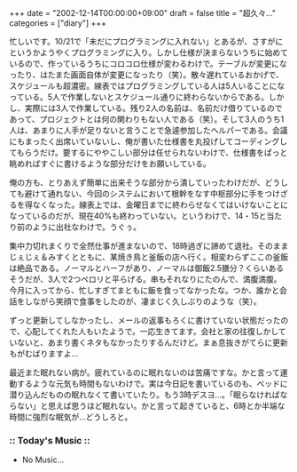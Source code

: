 +++
date = "2002-12-14T00:00:00+09:00"
draft = false
title = "超久々..."
categories = ["diary"]
+++

忙しいです。10/21で「未だにプログラミングに入れない」とあるが、さすがにというかようやくプログラミングに入り。しかし仕様が決まらないうちに始めているので、作っているうちにコロコロ仕様が変わるわけで。テーブルが変更になったり、はたまた画面自体が変更になったり（笑）。散々遅れているおかげで、スケジュールも超濃密。線表ではプログラミングしている人は5人いることになっている。5人で作業しないとスケジュール通りに終わらないからである。しかし、実際には3人で作業している。残り2人の名前は、名前だけ借りているのであって、プロジェクトとは何の関わりもない人である（笑）。そして3人のうち1人は、あまりに人手が足りないと言うことで急遽参加したヘルパーである。会議にもまったく出席いていないし、俺が書いた仕様書を丸投げしてコーディングしてもらうだけ。要するにややこしい部分は任せられないわけで、仕様書をぱっと眺めればすぐに書けるような部分だけをお願いしている。

俺の方も、とりあえず簡単に出来そうな部分から潰していったわけだが、どうしても避けて通れない、今回のシステムにおいて根幹をなす中枢部分に手をつけざるを得なくなった。線表上では、金曜日までに終わらせなくてはいけないことになっているのだが、現在40%も終わっていない。というわけで、14・15と当たり前のように出社なわけで。うぐぅ。

集中力切れまくりで全然仕事が進まないので、18時過ぎに諦めて退社。そのままじぇじぇ＆みすくとともに、某焼き鳥と釜飯の店へ行く。相変わらずここの釜飯は絶品である。ノーマルとハーフがあり、ノーマルは御飯2.5膳分？くらいあるそうだが、3人で2つペロリと平らげる。串もそれなりにたのんで、満腹満腹。今月に入ってから、忙しすぎてまともに飯を食ってなかったな。つか、誰かと会話をしながら笑顔で食事をしたのが、凄まじく久しぶりのような（笑）。

ずっと更新してしなかったし、メールの返事もろくに書けていない状態だったので、心配してくれた人もいたようで。一応生きてます。会社と家の往復しかしていないと、あまり書くネタもなかったりするんだけど。まぁ息抜きがてらに更新もがむばりますよ...

最近また眠れない病が。疲れているのに眠れないのは苦痛ですな。かと言って運動するような元気も時間もないわけで。実は今日記を書いているのも、ベッドに潜り込んだものの眠れなくて書いていたり。もう3時デスヨ...。「眠らなければならない」と思えば思うほど眠れない。かと言って起きていると、6時とか半端な時間に強烈な眠気が...どうしろと。

<h3>:: Today's Music ::</h3>
<ul>
<li>No Music...</li>
</ul>
